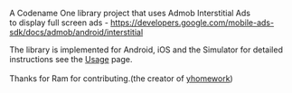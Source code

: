 A Codename One library project that uses Admob Interstitial Ads <br> to display full screen ads - <a href='https://developers.google.com/mobile-ads-sdk/docs/admob/android/interstitial'>https://developers.google.com/mobile-ads-sdk/docs/admob/android/interstitial</a>

The library is implemented for Android, iOS and the Simulator for detailed instructions see the <a href='https://code.google.com/p/admobfullscreen-codenameone/wiki/Usage'>Usage</a> page.<br>
<br>
Thanks for Ram for contributing.(the creator of <a href='http://www.yhomework.com/'>yhomework</a>)